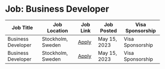 # Job: Business Developer

| Job Title | Job Location | Job Link | Job Posted | Visa Sponsorship |
| --- | --- | --- | --- | --- |
| Business Developer | Stockholm, Sweden | [Apply](https://careers.improvin.com/jobs/2808213-business-developer) | May 15, 2023 | Visa Sponsorship |
| Business Developer | Stockholm, Sweden | [Apply](https://careers.improvin.com/jobs/2808213-business-developer) | May 15, 2023 | Visa Sponsorship |
